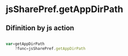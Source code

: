 # jsSharePref.getAppDirPath

## Difinition by js action

```js.js

var=getAppDirPath
	?func=jsSharePref.getAppDirPath

```


